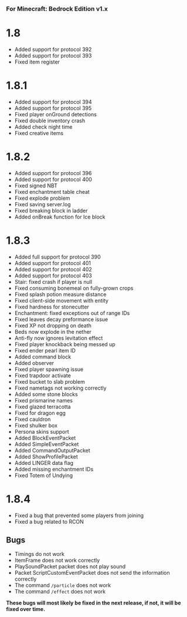 ### For Minecraft: Bedrock Edition v1.x

# 1.8
* Added support for protocol 392
* Added support for protocol 393
* Fixed item register

# 1.8.1
* Added support for protocol 394
* Added support for protocol 395
* Fixed player onGround detections
* Fixed double inventory crash
* Added check night time
* Fixed creative items

# 1.8.2
* Added support for protocol 396
* Added support for protocol 400
* Fixed signed NBT
* Fixed enchantment table cheat
* Fixed explode problem
* Fixed saving server.log
* Fixed breaking block in ladder
* Added onBreak function for Ice block

# 1.8.3
* Added full support for protocol 390
* Added support for protocol 401
* Added support for protocol 402
* Added support for protocol 403
* Stair: fixed crash if player is null
* Fixed consuming bonemeal on fully-grown crops
* Fixed splash potion measure distance
* Fixed client-side movement with entity
* Fixed hardness for stonecutter
* Enchantment: fixed exceptions out of range IDs
* Fixed leaves decay preformance issue
* Fixed XP not dropping on death
* Beds now explode in the nether
* Anti-fly now ignores levitation effect
* Fixed player knockback being messed up
* Fixed ender pearl item ID
* Added command block
* Added observer
* Fixed player spawning issue
* Fixed trapdoor activate
* Fixed bucket to slab problem
* Fixed nametags not working correctly
* Added some stone blocks
* Fixed prismarine names
* Fixed glazed terracotta
* Fixed for dragon egg
* Fixed cauldron
* Fixed shulker box
* Persona skins support
* Added BlockEventPacket
* Added SimpleEventPacket
* Added CommandOutputPacket
* Added ShowProfilePacket
* Added LINGER data flag
* Added missing enchantment IDs
* Fixed Totem of Undying

# 1.8.4
* Fixed a bug that prevented some players from joining
* Fixed a bug related to RCON

## Bugs
* Timings do not work
* ItemFrame does not work correctly
* PlaySoundPacket packet does not play sound
* Packet ScriptCustomEventPacket does not send the information correctly
* The command `/particle` does not work
* The command `/effect` does not work

**These bugs will most likely be fixed in the next release, if not, it will be fixed over time.**
